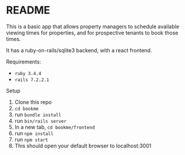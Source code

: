 # README

This is a basic app that allows property managers to schedule available viewing times for properties, and for prospective tenants to book those times.

It has a ruby-on-rails/sqlite3 backend, with a react frontend.

Requirements:
* `ruby 3.4.4`
* `rails 7.2.2.1`

Setup
1. Clone this repo
2. `cd bookme`
3. run `bundle install`
4. run `bin/rails server`
5. In a new tab, `cd bookme/frontend`
6. run `npm install`
7. run `npm start`
8. This should open your default browser to localhost:3001


